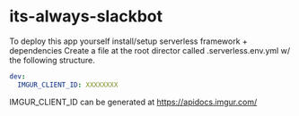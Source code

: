 # its-always-slackbot

To deploy this app yourself install/setup serverless framework + dependencies
Create a file at the root director called .serverless.env.yml w/ the following structure.
```YAML
dev:
  IMGUR_CLIENT_ID: XXXXXXXX
```

IMGUR_CLIENT_ID can be generated at https://apidocs.imgur.com/